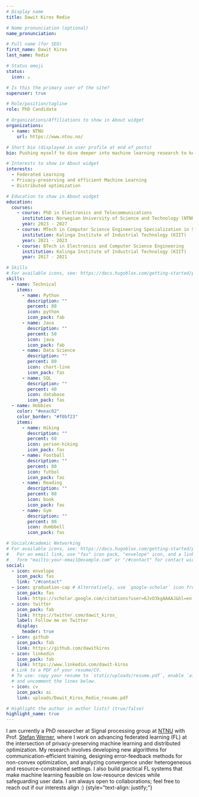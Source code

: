 ```yaml
---
# Display name
title: Dawit Kiros Redie

# Name pronunciation (optional)
name_pronunciation:

# Full name (for SEO)
first_name: Dawit Kiros
last_name: Redie

# Status emoji
status:
  icon: ☕️

# Is this the primary user of the site?
superuser: true

# Role/position/tagline
role: PhD Candidate

# Organizations/Affiliations to show in About widget
organizations:
  - name: NTNU
    url: https://www.ntnu.no/

# Short bio (displayed in user profile at end of posts)
bio: Pushing myself to dive deeper into machine learning research to keep up with the evolving demands of the field.

# Interests to show in About widget
interests:
  - Federated Learning
  - Privacy-preserving and efficient Machine Learning
  - Distributed optimization

# Education to show in About widget
education:
  courses:
    - course: PhD in Electronics and Telecommunications
      institution: Norwegian University of Science and Technology (NTNU)
      year: 2023 - 2027
    - course: MTech in Computer Science Engineering Specialization in Software engineering
      institution: Kalinga Institute of Industrial Technology (KIIT)
      year: 2021 - 2023
    - course: BTech in Electronics and Computer Science Engineering
      institution: Kalinga Institute of Industrial Technology (KIIT)
      year: 2017 - 2021

# Skills
# For available icons, see: https://docs.hugoblox.com/getting-started/page-builder/#icons
skills:
  - name: Technical
    items:
      - name: Python
        description: ""
        percent: 80
        icon: python
        icon_pack: fab
      - name: Java
        description: ""
        percent: 50
        icon: java
        icon_pack: fab
      - name: Data Science
        description: ""
        percent: 80
        icon: chart-line
        icon_pack: fas
      - name: SQL
        description: ""
        percent: 40
        icon: database
        icon_pack: fas
  - name: Hobbies
    color: "#eeac02"
    color_border: "#f0bf23"
    items:
      - name: Hiking
        description: ""
        percent: 60
        icon: person-hiking
        icon_pack: fas
      - name: Football
        description: ""
        percent: 80
        icon: futbol
        icon_pack: fas
      - name: Reading
        description: ""
        percent: 80
        icon: book
        icon_pack: fas
      - name: Gym
        description: ""
        percent: 80
        icon: dumbbell
        icon_pack: fas

# Social/Academic Networking
# For available icons, see: https://docs.hugoblox.com/getting-started/page-builder/#icons
#   For an email link, use "fas" icon pack, "envelope" icon, and a link in the
#   form "mailto:your-email@example.com" or "/#contact" for contact widget.
social:
  - icon: envelope
    icon_pack: fas
    link: "/#contact"
  - icon: graduation-cap # Alternatively, use `google-scholar` icon from `ai` icon pack
    icon_pack: fas
    link: https://scholar.google.com/citations?user=6JvO3kgAAAAJ&hl=en
  - icon: twitter
    icon_pack: fab
    link: https://twitter.com/dawit_kiros_
    label: Follow me on Twitter
    display:
      header: true
  - icon: github
    icon_pack: fab
    link: https://github.com/dawitkiros
  - icon: linkedin
    icon_pack: fab
    link: https://www.linkedin.com/dawit-kiros
  # Link to a PDF of your resume/CV.
  # To use: copy your resume to `static/uploads/resume.pdf`, enable `ai` icons in `params.yaml`,
  # and uncomment the lines below.
  - icon: cv
    icon_pack: ai
    link: uploads/Dawit_Kiros_Redie_resume.pdf

# Highlight the author in author lists? (true/false)
highlight_name: true
---
```


I am currently a PhD researcher at Signal processing group at [NTNU](https://www.ntnu.no/) with Prof. [Stefan Werner](https://www.ntnu.edu/employees/stefan.werner), where I work on advancing federated learning (FL) at the intersection of privacy-preserving machine learning and distributed optimization. My research involves developing new algorithms for communication-efficient training, designing error-feedback methods for non-convex optimization, and analyzing convergence under heterogeneous and resource-constrained settings. I also build practical FL systems that make machine learning feasible on low-resource devices while safeguarding user data. I am always open to collaborations; feel free to reach out if our interests align :)
{style="text-align: justify;"}
